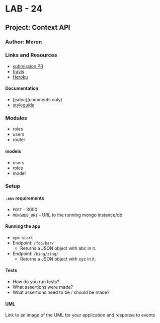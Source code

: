 # LAB - 24

## Project: Context API

### Author: Meron

### Links and Resources
* [submission PR](http://xyz.com)
* [travis](http://xyz.com)
* [Heroku](https://lab-13app.herokuapp.com/)


#### Documentation
* [jsdoc](comments only)
* [styleguide](https://github.com/shri/JSDoc-Style-Guide#functions)


### Modules
* roles
* users
* router
#### models
* users
* roles
* model

### Setup
#### `.env` requirements
* `PORT` - 3000
* `MONGODB_URI` - URL to the running mongo instance/db

#### Running the app
* `npm start`
* Endpoint: `/foo/bar/`
  * Returns a JSON object with abc in it.
* Endpoint: `/bing/zing/`
  * Returns a JSON object with xyz in it.
  
#### Tests
* How do you run tests?
* What assertions were made?
* What assertions need to be / should be made?

#### UML
Link to an image of the UML for your application and response to events
